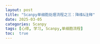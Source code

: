 ```yaml
---
layout: post
title: "Scanpy单细胞处理流程之三：降维&注释"
date: 2025-03-05
categories: Scanpy
tags: [心得, 学习, Scanpy,单细胞流程]
toc:  true
---
```


